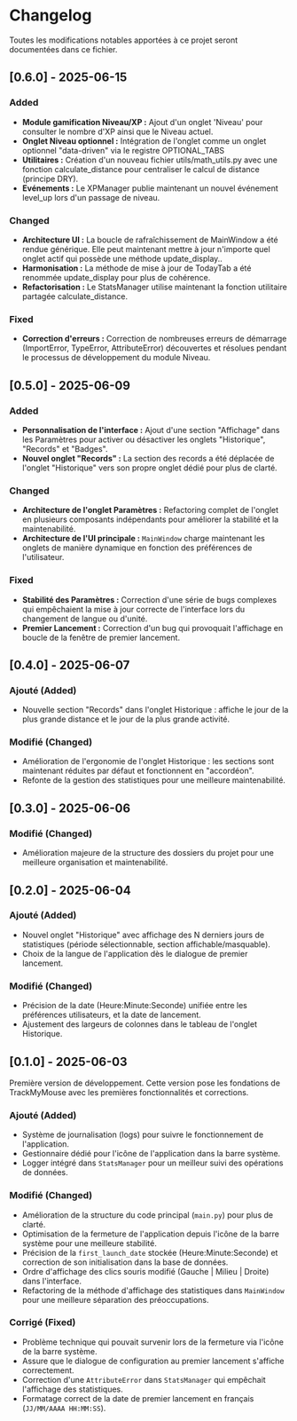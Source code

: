 # Changelog

Toutes les modifications notables apportées à ce projet seront documentées dans ce fichier.

## [0.6.0] - 2025-06-15

### Added
- **Module gamification Niveau/XP :** Ajout d'un onglet 'Niveau' pour consulter le nombre d'XP ainsi que le Niveau actuel.
- **Onglet Niveau optionnel :** Intégration de l'onglet comme un onglet optionnel "data-driven" via le registre OPTIONAL_TABS
- **Utilitaires :** Création d'un nouveau fichier utils/math_utils.py avec une fonction calculate_distance pour centraliser le calcul de distance (principe DRY).
- **Evénements :** Le XPManager publie maintenant un nouvel événement level_up lors d'un passage de niveau.

### Changed
- **Architecture UI :** La boucle de rafraîchissement de MainWindow a été rendue générique. Elle peut maintenant mettre à jour n'importe quel onglet actif qui possède une méthode update_display..
- **Harmonisation :** La méthode de mise à jour de TodayTab a été renommée update_display pour plus de cohérence.
- **Refactorisation :** Le StatsManager utilise maintenant la fonction utilitaire partagée calculate_distance.

### Fixed
- **Correction d'erreurs :** Correction de nombreuses erreurs de démarrage (ImportError, TypeError, AttributeError) découvertes et résolues pendant le processus de développement du module Niveau.


## [0.5.0] - 2025-06-09

### Added
- **Personnalisation de l'interface :** Ajout d'une section "Affichage" dans les Paramètres pour activer ou désactiver les onglets "Historique", "Records" et "Badges".
- **Nouvel onglet "Records" :** La section des records a été déplacée de l'onglet "Historique" vers son propre onglet dédié pour plus de clarté.

### Changed
- **Architecture de l'onglet Paramètres :** Refactoring complet de l'onglet en plusieurs composants indépendants pour améliorer la stabilité et la maintenabilité.
- **Architecture de l'UI principale :** `MainWindow` charge maintenant les onglets de manière dynamique en fonction des préférences de l'utilisateur.

### Fixed
- **Stabilité des Paramètres :** Correction d'une série de bugs complexes qui empêchaient la mise à jour correcte de l'interface lors du changement de langue ou d'unité.
- **Premier Lancement :** Correction d'un bug qui provoquait l'affichage en boucle de la fenêtre de premier lancement.


## [0.4.0] - 2025-06-07

### Ajouté (Added)
- Nouvelle section "Records" dans l'onglet Historique : affiche le jour de la plus grande distance et le jour de la plus grande activité.

### Modifié (Changed)
- Amélioration de l'ergonomie de l'onglet Historique : les sections sont maintenant réduites par défaut et fonctionnent en "accordéon".
- Refonte de la gestion des statistiques pour une meilleure maintenabilité.


## [0.3.0] - 2025-06-06

### Modifié (Changed)
- Amélioration majeure de la structure des dossiers du projet pour une meilleure organisation et maintenabilité.


## [0.2.0] - 2025-06-04

### Ajouté (Added)
- Nouvel onglet "Historique" avec affichage des N derniers jours de statistiques (période sélectionnable, section affichable/masquable).
- Choix de la langue de l'application dès le dialogue de premier lancement.

### Modifié (Changed)
- Précision de la date (Heure:Minute:Seconde) unifiée entre les préférences utilisateurs, et la date de lancement.
- Ajustement des largeurs de colonnes dans le tableau de l'onglet Historique.


## [0.1.0] - 2025-06-03 
Première version de développement. Cette version pose les fondations de TrackMyMouse avec les premières fonctionnalités et corrections.

### Ajouté (Added)
- Système de journalisation (logs) pour suivre le fonctionnement de l'application.
- Gestionnaire dédié pour l'icône de l'application dans la barre système.
- Logger intégré dans `StatsManager` pour un meilleur suivi des opérations de données.

### Modifié (Changed)
- Amélioration de la structure du code principal (`main.py`) pour plus de clarté.
- Optimisation de la fermeture de l'application depuis l'icône de la barre système pour une meilleure stabilité.
- Précision de la `first_launch_date` stockée (Heure:Minute:Seconde) et correction de son initialisation dans la base de données.
- Ordre d'affichage des clics souris modifié (Gauche | Milieu | Droite) dans l'interface.
- Refactoring de la méthode d'affichage des statistiques dans `MainWindow` pour une meilleure séparation des préoccupations.

### Corrigé (Fixed)
- Problème technique qui pouvait survenir lors de la fermeture via l'icône de la barre système.
- Assure que le dialogue de configuration au premier lancement s'affiche correctement.
- Correction d'une `AttributeError` dans `StatsManager` qui empêchait l'affichage des statistiques.
- Formatage correct de la date de premier lancement en français (`JJ/MM/AAAA HH:MM:SS`).